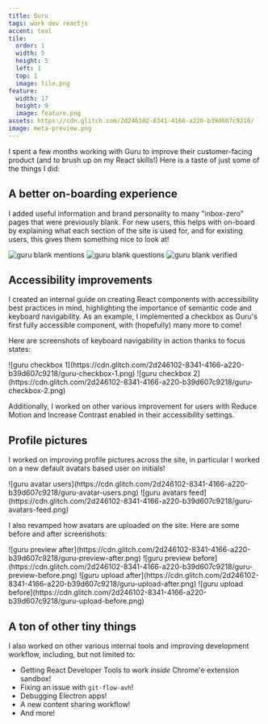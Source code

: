 ```yaml
---
title: Guru
tags: work dev reactjs
accent: teal
tile:
  order: 1
  width: 5
  height: 5
  left: 1
  top: 1
  image: tile.png
feature:
  width: 17
  height: 9
  image: feature.png
assets: https://cdn.glitch.com/2d246102-8341-4166-a220-b39d607c9218/
image: meta-preview.png
---
```


I spent a few months working with Guru to improve their customer-facing product (and to brush up on my React skills!) Here is a taste of just some of the things I did:

## A better on-boarding experience

I added useful information and brand personality to many "inbox-zero" pages that were previously blank. For new users, this helps with on-board by explaining what each section of the site is used for, and for existing users, this gives them something nice to look at!

![guru blank mentions](https://cdn.glitch.com/2d246102-8341-4166-a220-b39d607c9218/guru-blank-mentions.png)
![guru blank questions](https://cdn.glitch.com/2d246102-8341-4166-a220-b39d607c9218/guru-blank-questions.png)
![guru blank verified](https://cdn.glitch.com/2d246102-8341-4166-a220-b39d607c9218/guru-blank-verified.png)

## Accessibility improvements

I created an internal guide on creating React components with accessibility best practices in mind, highlighting the importance of semantic code and keyboard navigability. As an example, I implemented a checkbox as Guru's first fully accessible component, with (hopefully) many more to come!

Here are screenshots of keyboard navigability in action thanks to focus states:

<row markdown="block">
<column markdown="block">
![guru checkbox 1](https://cdn.glitch.com/2d246102-8341-4166-a220-b39d607c9218/guru-checkbox-1.png)
</column>
<column markdown="block">
![guru checkbox 2](https://cdn.glitch.com/2d246102-8341-4166-a220-b39d607c9218/guru-checkbox-2.png)
</column>
</row>

Additionally, I worked on other various improvement for users with Reduce Motion and Increase Contrast enabled in their accessibility settings.

## Profile pictures

I worked on improving profile pictures across the site, in particular I worked on a new default avatars based user on initials!

<row markdown="block">
<column markdown="block">
![guru avatar users](https://cdn.glitch.com/2d246102-8341-4166-a220-b39d607c9218/guru-avatar-users.png)
</column>
<column markdown="block">
![guru avatars feed](https://cdn.glitch.com/2d246102-8341-4166-a220-b39d607c9218/guru-avatars-feed.png)
</column>
</row>

I also revamped how avatars are uploaded on the site. Here are some before and after screenshots:

<row markdown="block">
<column markdown="block">
![guru preview after](https://cdn.glitch.com/2d246102-8341-4166-a220-b39d607c9218/guru-preview-after.png)
</column>
<column markdown="block">
![guru preview before](https://cdn.glitch.com/2d246102-8341-4166-a220-b39d607c9218/guru-preview-before.png)
</column>
</row>

<row markdown="block">
<column markdown="block">
![guru upload after](https://cdn.glitch.com/2d246102-8341-4166-a220-b39d607c9218/guru-upload-after.png)
</column>
<column markdown="block">
![guru upload before](https://cdn.glitch.com/2d246102-8341-4166-a220-b39d607c9218/guru-upload-before.png)
</column>
</row>

## A ton of other tiny things

 I also worked on other various internal tools and improving development workflow, including, but not limited to:

- Getting React Developer Tools to work _inside_ Chrome'e extension sandbox!
- Fixing an issue with `git-flow-avh`!
- Debugging Electron apps!
- A new content sharing workflow!
- And more!
